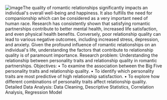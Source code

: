 ![image](https://github.com/user-attachments/assets/fda859f8-9d1c-42ef-99d5-c0c4ce39af15)The quality of romantic relationships significantly impacts an individual's overall well-being and happiness. It also fulfills the need for companionship which can be considered as a very important need of human race. Research has consistently shown that satisfying romantic partnerships contribute to better mental health, increased life satisfaction, and even physical health benefits. Conversely, poor relationship quality can lead to various negative outcomes, including increased stress, depression, and anxiety. Given the profound influence of romantic relationships on an individual's life, understanding the factors that contribute to relationship quality is of paramount importance.
 Research problem: Understanding the relationship between personality traits and relationship quality in romantic partnerships.
 Objectives:
 • To examine the association between the Big Five personality traits and relationship quality.
 • To identify which personality traits are most predictive of high relationship satisfaction.
 • To explore how different combinations of personality traits affect relationship quality. 
 Detailed Data Analysis:
 Data Cleaning, Descriptive Statistics, Correlation Analysis, Regression Model




